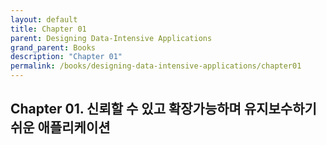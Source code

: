 ```yaml
---
layout: default
title: Chapter 01
parent: Designing Data-Intensive Applications
grand_parent: Books
description: "Chapter 01"
permalink: /books/designing-data-intensive-applications/chapter01
---
```


## Chapter 01. 신뢰할 수 있고 확장가능하며 유지보수하기 쉬운 애플리케이션
